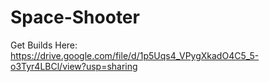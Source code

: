 # Space-Shooter
Get Builds Here: https://drive.google.com/file/d/1p5Uqs4_VPygXkadO4C5_5-o3Tyr4LBCl/view?usp=sharing
